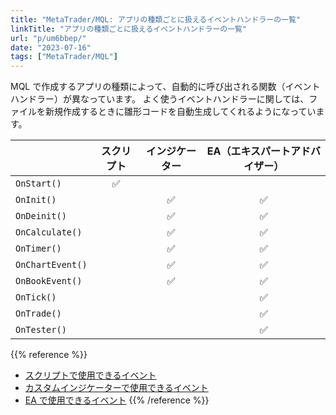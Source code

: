 ```yaml
---
title: "MetaTrader/MQL: アプリの種類ごとに扱えるイベントハンドラーの一覧"
linkTitle: "アプリの種類ごとに扱えるイベントハンドラーの一覧"
url: "p/um6bbep/"
date: "2023-07-16"
tags: ["MetaTrader/MQL"]
---
```


MQL で作成するアプリの種類によって、自動的に呼び出される関数（イベントハンドラー）が異なっています。
よく使うイベントハンドラーに関しては、ファイルを新規作成するときに雛形コードを自動生成してくれるようになっています。

| | スクリプト | インジケーター | EA（エキスパートアドバイザー） |
| --- | :---: | :---: | :---: |
| `OnStart()` | ✅ | | |
| `OnInit()` | | ✅ | ✅ |
| `OnDeinit()` | | ✅ | ✅ |
| `OnCalculate()` | | ✅ | ✅ |
| `OnTimer()` | | ✅ | ✅ |
| `OnChartEvent()` | | ✅ | ✅ |
| `OnBookEvent()` | | ✅ | ✅ |
| `OnTick()` | | | ✅ |
| `OnTrade()` | | | ✅ |
| `OnTester()` | | | ✅ |

{{% reference %}}
- [スクリプトで使用できるイベント](/p/fvh3d6r/)
- [カスタムインジケーターで使用できるイベント](/p/ugs5fq2/)
- [EA で使用できるイベント](/p/aamwkiu/)
{{% /reference %}}

